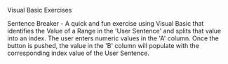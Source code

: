 Visual Basic Exercises

Sentence Breaker - A quick and fun exercise using Visual Basic that identifies the Value of a Range in the 'User Sentence' and splits that value into an index. The user enters numeric values in the 'A' column. Once the button is pushed, the value in the 'B' column will populate with the corresponding index value of the User Sentence.